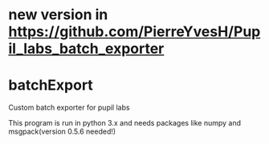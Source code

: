 # new version in https://github.com/PierreYvesH/Pupil_labs_batch_exporter

# batchExport
Custom batch exporter for pupil labs

This program is run in python 3.x and needs packages like numpy and msgpack(version 0.5.6 needed!)
